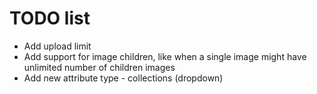
TODO list
=========

 * Add upload limit
 * Add support for image children, like when a single image might have unlimited number of children images
 * Add new attribute type - collections (dropdown)